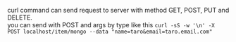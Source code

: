 curl command can send request to server with method GET, POST, PUT and DELETE.  
you can send with POST and args by type like this `curl -sS -w '\n' -X POST localhost/item/mongo --data "name=taro&email=taro.email.com"`
